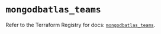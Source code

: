 # `mongodbatlas_teams`

Refer to the Terraform Registry for docs: [`mongodbatlas_teams`](https://registry.terraform.io/providers/mongodb/mongodbatlas/1.38.0/docs/resources/teams).
